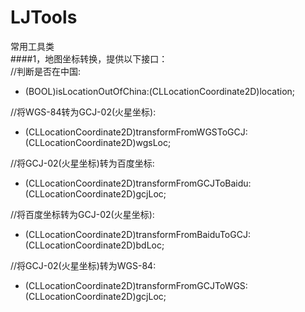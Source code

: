 # LJTools
常用工具类<br />
####1，地图坐标转换，提供以下接口：<br />
//判断是否在中国:<br />
+ (BOOL)isLocationOutOfChina:(CLLocationCoordinate2D)location;

//将WGS-84转为GCJ-02(火星坐标): <br />
+ (CLLocationCoordinate2D)transformFromWGSToGCJ:(CLLocationCoordinate2D)wgsLoc;

//将GCJ-02(火星坐标)转为百度坐标:<br />
+ (CLLocationCoordinate2D)transformFromGCJToBaidu:(CLLocationCoordinate2D)gcjLoc;

//将百度坐标转为GCJ-02(火星坐标):<br />
+ (CLLocationCoordinate2D)transformFromBaiduToGCJ:(CLLocationCoordinate2D)bdLoc;

//将GCJ-02(火星坐标)转为WGS-84:<br />
+ (CLLocationCoordinate2D)transformFromGCJToWGS:(CLLocationCoordinate2D)gcjLoc;